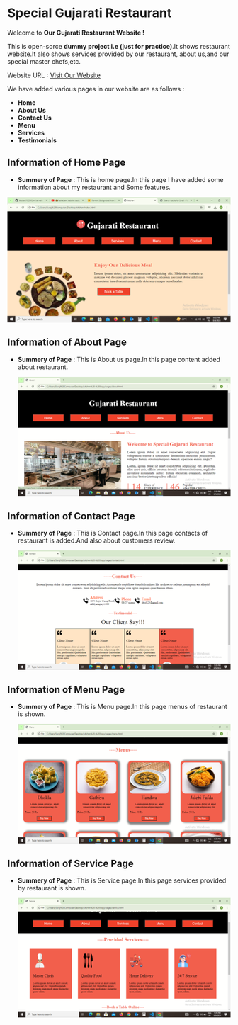 # Special Gujarati Restaurant

Welcome to **Our Gujarati Restaurant Website !**

This is open-sorce **dummy project i.e (just for practice)**.It shows restaurant website.It also shows services provided by our restaurant, about us,and our special master chefs,etc.

Website URL : [Visit Our Website]()

We have added various pages in our website are as follows :

- **Home**
- **About Us**
- **Contact Us**
- **Menu**
- **Services**
- **Testimonials**
  
## Information of Home Page

- **Summery of Page** : This is home page.In this page I have added some information about my restaurant and Some features.

![Home Page Screenshot](./images/home.png)

## Information of About Page

- **Summery of Page** : This is About us page.In this page content added about restaurant.

  ![About Page Screenshot](./images/about.png)

## Information of Contact Page

- **Summery of Page** : This is Contact page.In this page contacts of restaurant is added.And also about customers review.

  ![Contact Page Screenshot](./images/contact.png)

## Information of Menu Page

- **Summery of Page** : This is Menu page.In this page menus of restaurant is shown.

  ![Menu Page Screenshot](./images/menu.png)

## Information of Service Page

- **Summery of Page** : This is Service page.In this page services provided by restaurant is shown.

  ![Service Page Screenshot](./images/service.png)